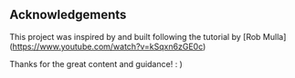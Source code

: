 ## Acknowledgements

This project was inspired by and built following the tutorial by [Rob Mulla] (https://www.youtube.com/watch?v=kSqxn6zGE0c)

Thanks for the great content and guidance! : )
